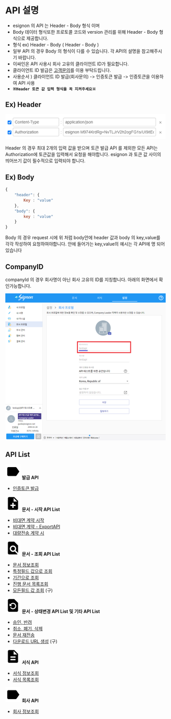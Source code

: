 # API 설명

* esignon 의 API 는 Header - Body 형식 이며 
* Body 데이터 형식또한 프로토콜 코드와 version 관리를 위해 Header - Body 형식으로 제공합니다.
* 형식 ex\) Header - Body \( Header - Body \)
* 일부 API 의 경우 Body 의 형식이 다를 수 있습니다. 각 API의 설명을 참고해주시기 바랍니다.
* 이싸인온 API 사용시 회사 고유의 클라이언트 ID가 필요합니다.  
* 클라이언트 ID 발급은 [고객문의](https://esignon.net/customer/)를 이용 부탁드립니다.
* 사용순서 \) 클라이언트 ID 발급\(회사문의\) -&gt; 인증토큰 발급 -&gt; 인증토큰을 이용하여 API 사용
* **`※Header 토큰 값 입력 형식을 꼭 지켜주세요※`**

## Ex\) Header

![](.gitbook/assets/head.png)

Header 의 경우 최대 2개의 입력 값을 받으며 토큰 발급 API 를 제외한 모든 API는 Authorization에 토큰값을 입력해서 요청을 해야합니다. esignon 과 토큰 값 사이의 띄어쓰기 값이 필수적으로 입력되야 합니다.

## Ex\) Body

```jsx
{
    "header": {
        Key : "value"
    },
    "body": {
        key : "value"
    }
}
```

Body 의 경우 request 시에 위 처럼 body안에 header 값과 body 의 key,value를 각각 작성하여 요청하여야합니다. 안에 들어가는 key,value의 예시는 각 API에 명 되어있습니다

## CompanyID 

companyId 의 경우 회사명이 아닌 회사 고유의 ID를 지칭합니다. 아래의 화면에서 확인가능합니다.

![](.gitbook/assets/compid.png)

## API List

![](.gitbook/assets/label_black_48x48.png) **발급 API**

* [인증토큰 발급 ](https://api.esignon.net/issued/token)

![](.gitbook/assets/note_add_black_48x48.png) **문서 - 시작 API List**

* [비대면 계약 시작](https://api.esignon.net/workflow/start/nonfacestart)
* [비대면 계약 - ExportAPI](https://api.esignon.net/workflow/start/exportapi)
* [대량전송 계약 시](https://api.esignon.net/workflow/start/bulkstart)

![](.gitbook/assets/find_in_page_black_48x48.png) **문서 - 조회 API List**

* [문서 정보조회](https://api.esignon.net/workflow/view/workflowinfo)
* [특정필드 값으로 조회](https://api.esignon.net/workflow/view/readbyfiled)
* [기간으로 조회](https://api.esignon.net/workflow/view/readbydate)
* [진행 문서 목록조회](https://api.esignon.net/workflow/view/readallworkflow)
* [모든필드 값 조회](https://api.esignon.net/v/kor_20210407/workflow/view/searchall) \(구\)

![](.gitbook/assets/restore_page_black_48x48.png) **문서 - 상태변경 API List 및 기타 API List**

* [승인, 반려](https://api.esignon.net/workflow/modify/reject)
* [취소, 폐기, 삭제](https://api.esignon.net/workflow/modify/cancel)
* [문서 재전송](https://api.esignon.net/workflow/remind)
* [다운로드 URL 생성](https://api.esignon.net/v/kor_20210407/workflow/downloadurl) \(구\) 

![](.gitbook/assets/description_black_48x48.png) **서식  API**

* [서식 정보조회 ](https://api.esignon.net/template/docinfo)
* [서식 목록조회](https://api.esignon.net/template/readdocument)

![](.gitbook/assets/label_black_48x48.png) **회사  API**

* [회사 정보조회](https://api.esignon.net/company/compinfo)

